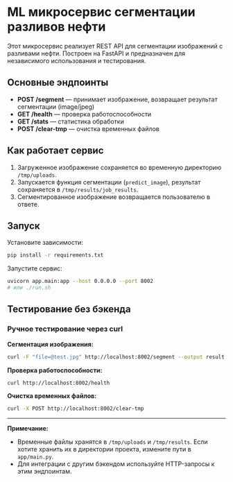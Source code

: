 # ML микросервис сегментации разливов нефти

Этот микросервис реализует REST API для сегментации изображений с разливами нефти. Построен на FastAPI и предназначен для независимого использования и тестирования.

## Основные эндпоинты

- **POST /segment** — принимает изображение, возвращает результат сегментации (image/jpeg)
- **GET /health** — проверка работоспособности
- **GET /stats** — статистика обработки
- **POST /clear-tmp** — очистка временных файлов

## Как работает сервис

1. Загруженное изображение сохраняется во временную директорию `/tmp/uploads`.
2. Запускается функция сегментации (`predict_image`), результат сохраняется в `/tmp/results/job_results`.
3. Сегментированное изображение возвращается пользователю в ответе.

## Запуск

Установите зависимости:
```bash
pip install -r requirements.txt
```

Запустите сервис:
```bash
uvicorn app.main:app --host 0.0.0.0 --port 8002
# или ./run.sh
```

## Тестирование без бэкенда

### Ручное тестирование через curl

**Сегментация изображения:**
```bash
curl -F "file=@test.jpg" http://localhost:8002/segment --output result.jpg
```

**Проверка работоспособности:**
```bash
curl http://localhost:8002/health
```

**Очистка временных файлов:**
```bash
curl -X POST http://localhost:8002/clear-tmp
```


---

**Примечание:**
- Временные файлы хранятся в `/tmp/uploads` и `/tmp/results`. Если хотите хранить их в директории проекта, измените пути в `app/main.py`.
- Для интеграции с другим бэкендом используйте HTTP-запросы к этим эндпоинтам.